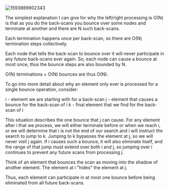 
![1593989902343](https://user-images.githubusercontent.com/66917271/86544008-91c19480-bef1-11ea-9578-fcdc19c9524b.jpg)

The simplest explanation I can give for why the left/right processing is O(N) is that as you do the back-scans you bounce over some nodes and terminate at another and there are N such back-scans.

Each termination happens once per back-scan, so there are O(N) termination steps collectively.

Each node that tells the back-scan to bounce over it will never participate in any future back-scans ever again. So, each node can cause a bounce at most once, thus the bounce steps are also bounded by N.

O(N) terminations + O(N) bounces are thus O(N).

To go into more detail about why an element only ever is processed for a single bounce operation, consider:

i - element we are starting with for a back-scan
j - element that causes a bounce for the back-scan of i
k - final element that we find for the back-scan of i

This situation describes the one bounce that j can cause. For any element after i that we process, we will either terminate before or when we reach i, or we will determine that i is not the end of our search and i will instruct the search to jump to k. Jumping to k bypasses the element at j, so we will never visit j again. If i causes such a bounce, it will also eliminate itself, and the range of that jump must extend over both i and j, so jumping over i continues to prevent any future scans from processing j.

Think of an element that bounces the scan as moving into the shadow of another element. The element at i "hides" the element at j.

Thus, each element can participate in at most one bounce before being eliminated from all future back-scans.
